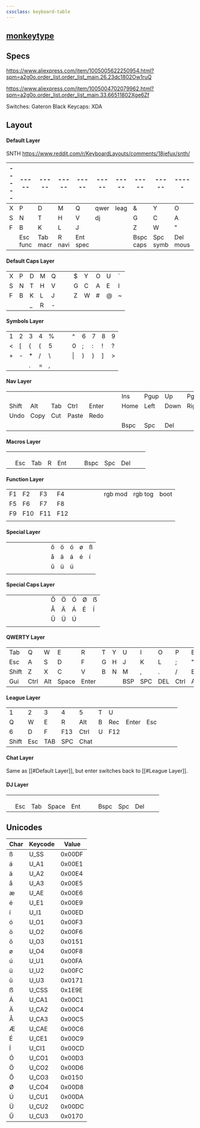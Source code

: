 ```yaml
---
cssclass: keyboard-table
---
```


## [monkeytype](https://monkeytype.com/)


## Specs

https://www.aliexpress.com/item/1005005622250954.html?spm=a2g0o.order_list.order_list_main.26.23dc1802Ow1ruQ

https://www.aliexpress.com/item/1005004702079962.html?spm=a2g0o.order_list.order_list_main.33.66511802Xge6Zf

Switches: Gateron Black
Keycaps: XDA

## Layout

#### Default Layer
SNTH https://www.reddit.com/r/KeyboardLayouts/comments/18jefux/snth/

| ----- | -----    | -----    | -----  | -----    | ----- | ----- | -----     | -----    | -----    | ----- | ----- |
| ----- | -------- | -------- | ------ | -------- | ----- | ----- | --------- | -------- | -------- | ----- | ----- |
| X     | P        | D        | M      | Q        | qwer  | leag  | &         | Y        | O        | U     | '     |
| S     | N        | T        | H      | V        | dj    |       | G         | C        | A        | E     | I     |
| F     | B        | K        | L      | J        |       |       | Z         | W        | "        | .     | ,     |
|       | Esc func | Tab macr | R navi | Ent spec |       |       | Bspc caps | Spc symb | Del mous | Gui   |       |

#### Default Caps Layer
|     |     |     |     |     |     |     |     |     |     |     |     |
| --- | --- | --- | --- | --- | --- | --- | --- | --- | --- | --- | --- |
| X   | P   | D   | M   | Q   |     |     | $   | Y   | O   | U   | \`  |
| S   | N   | T   | H   | V   |     |     | G   | C   | A   | E   | I   |
| F   | B   | K   | L   | J   |     |     | Z   | W   | #   | @   | ~   |
|     |     | _   | R   | -   |     |     |     |     |     |     |     |

     

#### Symbols Layer
|     |     |     |     |     |     |     |     |     |     |     |     |
| --- | --- | --- | --- | --- | --- | --- | --- | --- | --- | --- | --- |
| 1   | 2   | 3   | 4   | %   |     |     | ^   | 6   | 7   | 8   | 9   |
| <   | [   | {   | (   | 5   |     |     | 0   | ;   | :   | !   | ?   |
| +   | -   | *   | /   | \\  |     |     | \|  | )   | }   | ]   | >   |
|     |     | .   | =   | ,   |     |     |     |     |     |     |     |

#### Nav Layer
|       |      |     |       |       |     |     |      |      |      |       |     |
| ----- | ---- | --- | ----- | ----- | --- | --- | ---- | ---- | ---- | ----- | --- |
|       |      |     |       |       |     |     | Ins  | Pgup | Up   | Pgdn  |     |
| Shift | Alt  | Tab | Ctrl  | Enter |     |     | Home | Left | Down | Right | End |
| Undo  | Copy | Cut | Paste | Redo  |     |     |      |      |      |       |     |
|       |      |     |       |       |     |     | Bspc | Spc  | Del  |       |     |

#### Macros Layer
|     |     |     |     |     |     |     |      |     |     |     |     |
| --- | --- | --- | --- | --- | --- | --- | ---- | --- | --- | --- | --- |
|     |     |     |     |     |     |     |      |     |     |     |     |
|     |     |     |     |     |     |     |      |     |     |     |     |
|     |     |     |     |     |     |     |      |     |     |     |     |
|     | Esc | Tab | R   | Ent |     |     | Bspc | Spc | Del |     |     |

#### Function Layer
|     |     |     |     |     |     |     |     |     |         |         |     |
| --- | --- | --- | --- | --- | --- | --- | --- | --- | ------- | ------- | --- |
| F1  | F2  | F3  | F4  |     |     |     |     |     | rgb mod | rgb tog | boot |
| F5  | F6  | F7  | F8  |     |     |     |     |     |         |         |     |
| F9  | F10 | F11 | F12 |     |     |     |     |     |         |         |     |
|     |     |     |     |     |     |     |     |     |         |         |     |

#### Special Layer
|     |     |     |     |     |     |     |     |     |     |     |     |
| --- | --- | --- | --- | --- | --- | --- | --- | --- | --- | --- | --- |
|     |     |     |     |     |     |     | ő   | ö   | ó   | ø   | ß   |
|     |     |     |     |     |     |     | å   | ä   | á   | é   | í   |
|     |     |     |     |     |     |     | ű   | ü   | ú   |     |     |
|     |     |     |     |     |     |     |     |     |     |     |     |

#### Special Caps Layer
|     |     |     |     |     |     |     |     |     |     |     |     |
| --- | --- | --- | --- | --- | --- | --- | --- | --- | --- | --- | --- |
|     |     |     |     |     |     |     | Ő   | Ö   | Ó   | Ø   | ẞ   |
|     |     |     |     |     |     |     | Å   | Ä   | Á   | É   | Í   |
|     |     |     |     |     |     |     | Ű   | Ü   | Ú   |     |     |
|     |     |     |     |     |     |     |     |     |     |     |     |

#### QWERTY Layer
|       |      |     |       |       |     |     |     |     |     |      |       |
| ----- | ---- | --- | ----- | ----- | --- | --- | --- | --- | --- | ---- | ----- |
| Tab   | Q    | W   | E     | R     | T   | Y   | U   | I   | O   | P    | Bksp  |
| Esc   | A    | S   | D     | F     | G   | H   | J   | K   | L   | ;    | "     |
| Shift | Z    | X   | C     | V     | B   | N   | M   | ,   | .   | /    | Enter |
| Gui   | Ctrl | Alt | Space | Enter |     |     | BSP | SPC | DEL | Ctrl | Alt   |

#### League Layer
|       |     |     |     |      |     |     |       |     |     |     |     |
| ----- | --- | --- | --- | ---- | --- | --- | ----- | --- | --- | --- | --- |
| 1     | 2   | 3   | 4   | 5    | T   | U   |       |     |     |     |     |
| Q     | W   | E   | R   | Alt  | B   | Rec | Enter | Esc |     |     |     |
| 6     | D   | F   | F13 | Ctrl | U   | F12 |       |     |     |     |     |
| Shift | Esc | TAB | SPC | Chat |     |     |       |     |     |     |     |


#### Chat Layer
Same as [[#Default Layer]], but enter switches back to [[#League Layer]].

#### DJ Layer
|     |     |     |       |     |     |     |      |     |     |     |     |
| --- | --- | --- | ----- | --- | --- | --- | ---- | --- | --- | --- | --- |
|     |     |     |       |     |     |     |      |     |     |     |     |
|     |     |     |       |     |     |     |      |     |     |     |     |
|     |     |     |       |     |     |     |      |     |     |     |     |
|     | Esc | Tab | Space | Ent |     |     | Bspc | Spc | Del |     |     |


## Unicodes
| Char | Keycode | Value  |
| ---- | ------- | ------ |
| ß    | U_SS    | 0x00DF |
| á    | U_A1    | 0x00E1 |
| ä    | U_A2    | 0x00E4 |
| å    | U_A3    | 0x00E5 |
| æ    | U_AE    | 0x00E6 |
| é    | U_E1    | 0x00E9 |
| í    | U_I1    | 0x00ED |
| ó    | U_O1    | 0x00F3 |
| ö    | U_O2    | 0x00F6 |
| ő    | U_O3    | 0x0151 |
| ø    | U_O4    | 0x00F8 |
| ú    | U_U1    | 0x00FA |
| ü    | U_U2    | 0x00FC |
| ű    | U_U3    | 0x0171 |
| ẞ    | U_CSS   | 0x1E9E |
| Á    | U_CA1   | 0x00C1 |
| Ä    | U_CA2   | 0x00C4 |
| Å    | U_CA3   | 0x00C5 |
| Æ    | U_CAE   | 0x00C6 |
| É    | U_CE1   | 0x00C9 |
| Í    | U_CI1   | 0x00CD |
| Ó    | U_CO1   | 0x00D3 |
| Ö    | U_CO2   | 0x00D6 |
| Ő    | U_CO3   | 0x0150 |
| Ø    | U_CO4   | 0x00D8 |
| Ú    | U_CU1   | 0x00DA |
| Ü    | U_CU2   | 0x00DC |
| Ű    | U_CU3   | 0x0170 |
